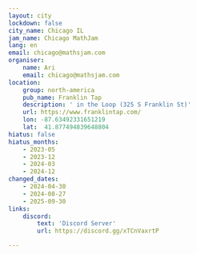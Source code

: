 ```yaml
---
layout: city
lockdown: false
city_name: Chicago IL
jam_name: Chicago MathJam
lang: en
email: chicago@mathsjam.com
organiser:
    name: Ari
    email: chicago@mathsjam.com
location:
    group: north-america
    pub_name: Franklin Tap
    description: ' in the Loop (325 S Franklin St)'
    url: https://www.franklintap.com/
    lon: -87.63492331651219
    lat:  41.877494839648804
hiatus: false
hiatus_months:
    - 2023-05
    - 2023-12
    - 2024-03
    - 2024-12
changed_dates:
    - 2024-04-30
    - 2024-08-27
    - 2025-09-30
links:
    discord:
        text: 'Discord Server'
        url: https://discord.gg/xTCnVaxrtP

---
```


